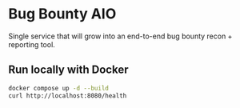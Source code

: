 # Bug Bounty AIO

Single service that will grow into an end-to-end bug bounty recon + reporting tool.

## Run locally with Docker
```bash
docker compose up -d --build
curl http://localhost:8080/health
